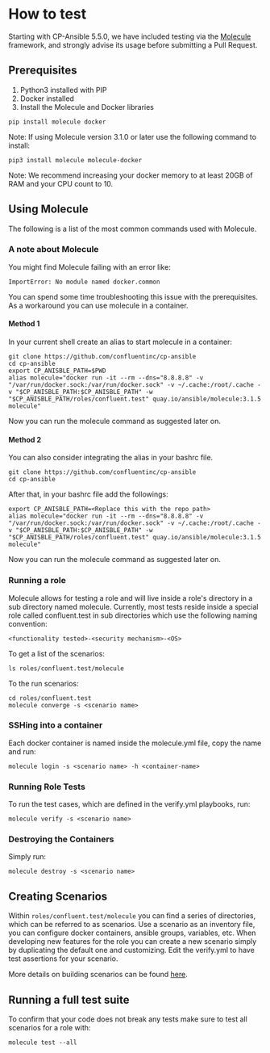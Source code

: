 # How to test

Starting with CP-Ansible 5.5.0, we have included testing via the [Molecule](https://molecule.readthedocs.io/en/latest/) framework, and strongly advise its usage before submitting a Pull Request.

## Prerequisites

1. Python3 installed with PIP
2. Docker installed
3. Install the Molecule and Docker libraries


```pip install molecule docker```

Note: If using Molecule version 3.1.0 or later use the following command to install:

```pip3 install molecule molecule-docker```



Note: We recommend increasing your docker memory to at least 20GB of RAM and your CPU count to 10.

## Using Molecule

The following is a list of the most common commands used with Molecule.

### A note about Molecule

You might find Molecule failing with an error like: 
```
ImportError: No module named docker.common
```
You can spend some time troubleshooting this issue with the prerequisites.
As a workaround you can use molecule in a container.  

#### Method 1
In your current shell create an alias to start molecule in a container: 

```
git clone https://github.com/confluentinc/cp-ansible
cd cp-ansible
export CP_ANISBLE_PATH=$PWD
alias molecule="docker run -it --rm --dns="8.8.8.8" -v "/var/run/docker.sock:/var/run/docker.sock" -v ~/.cache:/root/.cache -v "$CP_ANISBLE_PATH:$CP_ANISBLE_PATH" -w "$CP_ANISBLE_PATH/roles/confluent.test" quay.io/ansible/molecule:3.1.5 molecule"
```

Now you can run the molecule command as suggested later on. 

#### Method 2

You can also consider integrating the alias in your bashrc file. 

```
git clone https://github.com/confluentinc/cp-ansible
cd cp-ansible
```

After that, in your bashrc file add the followings:

```
export CP_ANISBLE_PATH=<Replace this with the repo path>
alias molecule="docker run -it --rm --dns="8.8.8.8" -v "/var/run/docker.sock:/var/run/docker.sock" -v ~/.cache:/root/.cache -v "$CP_ANISBLE_PATH:$CP_ANISBLE_PATH" -w "$CP_ANISBLE_PATH/roles/confluent.test" quay.io/ansible/molecule:3.1.5 molecule"
```

Now you can run the molecule command as suggested later on. 


### Running a role

Molecule allows for testing a role and will live inside a role's directory in a sub directory named molecule. Currently, most tests reside inside a special role called confluent.test in sub directories which use the following naming convention:

```<functionality tested>-<security mechanism>-<OS>```

To get a list of the scenarios:

```ls roles/confluent.test/molecule```

To the run scenarios:

```cd roles/confluent.test```  
```molecule converge -s <scenario name>```

### SSHing into a container

Each docker container is named inside the molecule.yml file, copy the name and run:

```molecule login -s <scenario name> -h <container-name>```

### Running Role Tests

To run the test cases, which are defined in the verify.yml playbooks, run:

```molecule verify -s <scenario name>```

### Destroying the Containers

Simply run:

```molecule destroy -s <scenario name>```

## Creating Scenarios

Within ```roles/confluent.test/molecule``` you can find a series of directories, which can be referred to as scenarios. Use a scenario as an inventory file, you can configure docker containers, ansible groups, variables, etc. When developing new features for the role you can create a new scenario simply by duplicating the default one and customizing. Edit the verify.yml to have test assertions for your scenario.

More details on building scenarios can be found [here](https://molecule.readthedocs.io/en/latest/getting-started.html?highlight=scenarios#molecule-scenarios).

## Running a full test suite

To confirm that your code does not break any tests make sure to test all scenarios for a role with:
```
molecule test --all
```
